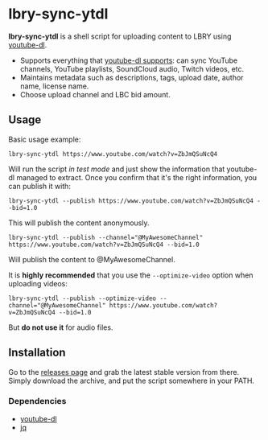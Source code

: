 # lbry-sync-ytdl

**lbry-sync-ytdl** is a shell script for uploading content to LBRY using [youtube-dl](https://youtube-dl.org/).

* Supports everything that [youtube-dl supports](https://ytdl-org.github.io/youtube-dl/supportedsites.html): can sync YouTube channels, YouTube playlists, SoundCloud audio, Twitch videos, etc.
* Maintains metadata such as descriptions, tags, upload date, author name, license name.
* Choose upload channel and LBC bid amount.

## Usage

Basic usage example:

`lbry-sync-ytdl https://www.youtube.com/watch?v=ZbJmQSuNcQ4`

Will run the script *in test mode* and just show the information that youtube-dl managed to extract. Once you confirm that it's the right information, you can publish it with:

`lbry-sync-ytdl --publish https://www.youtube.com/watch?v=ZbJmQSuNcQ4 --bid=1.0`

This will publish the content anonymously.

`lbry-sync-ytdl --publish --channel="@MyAwesomeChannel" https://www.youtube.com/watch?v=ZbJmQSuNcQ4 --bid=1.0`

Will publish the content to @MyAwesomeChannel.

It is **highly recommended** that you use the `--optimize-video` option when uploading videos:

`lbry-sync-ytdl --publish --optimize-video --channel="@MyAwesomeChannel" https://www.youtube.com/watch?v=ZbJmQSuNcQ4 --bid=1.0`

But **do not use it** for audio files.

## Installation

Go to the [releases page](https://gitlab.com/gardenappl/lbry-sync-ytdl/-/releases) and grab the latest stable version from there. Simply download the archive, and put the script somewhere in your PATH.

### Dependencies

* [youtube-dl](https://youtube-dl.org/)
* [jq](https://stedolan.github.io/jq/)
